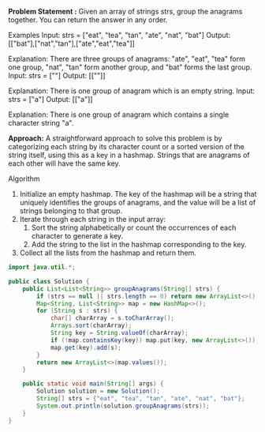 **Problem Statement :**
Given an array of strings strs, group the anagrams together. You can return the answer in any order.

Examples
Input: strs = ["eat", "tea", "tan", "ate", "nat", "bat"]
Output: [["bat"],["nat","tan"],["ate","eat","tea"]]

Explanation: There are three groups of anagrams: "ate", "eat", "tea" form one group, "nat", "tan" form another group, and "bat" forms the last group.
Input: strs = [""]
Output: [[""]]

Explanation: There is one group of anagram which is an empty string.
Input: strs = ["a"]
Output: [["a"]]

Explanation: There is one group of anagram which contains a single character string "a".

**Approach:**
A straightforward approach to solve this problem is by categorizing each string by its character count or a sorted version of the string itself, using this as a key in a hashmap. Strings that are anagrams of each other will have the same key.

Algorithm
1. Initialize an empty hashmap. The key of the hashmap will be a string that uniquely identifies the groups of anagrams, and the value will be a list of strings belonging to that group.
2. Iterate through each string in the input array:
    1. Sort the string alphabetically or count the occurrences of each character to generate a key.
    2. Add the string to the list in the hashmap corresponding to the key.
3. Collect all the lists from the hashmap and return them.
```java
import java.util.*;

public class Solution {
    public List<List<String>> groupAnagrams(String[] strs) {
        if (strs == null || strs.length == 0) return new ArrayList<>();
        Map<String, List<String>> map = new HashMap<>();
        for (String s : strs) {
            char[] charArray = s.toCharArray();
            Arrays.sort(charArray);
            String key = String.valueOf(charArray);
            if (!map.containsKey(key)) map.put(key, new ArrayList<>());
            map.get(key).add(s);
        }
        return new ArrayList<>(map.values());
    }

    public static void main(String[] args) {
        Solution solution = new Solution();
        String[] strs = {"eat", "tea", "tan", "ate", "nat", "bat"};
        System.out.println(solution.groupAnagrams(strs));
    }
}

```
